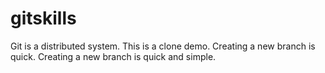 # gitskills
Git is a distributed system.
This is a clone demo.
Creating a new branch is quick.
Creating a new branch is quick and simple.
